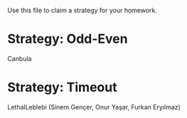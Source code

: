 Use this file to claim a strategy for your homework.

# Strategy: Odd-Even
Canbula

# Strategy: Timeout
LethalLeblebi (Sinem Gençer, Onur Yaşar, Furkan Eryılmaz)
